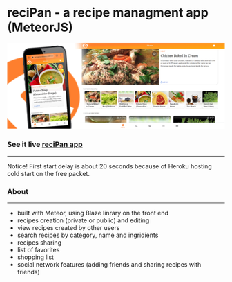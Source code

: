 # reciPan - a recipe managment app (MeteorJS)

![](public/screen.jpg)

### See it live [reciPan app](https://recipan.herokuapp.com/)
-------------
Notice! First start delay is about 20 seconds because of Heroku hosting cold start on the free packet.

### About
-------------
- built with Meteor, using Blaze linrary on the front end
- recipes creation (private or public) and editing
- view recipes created by other users
- search recipes by category, name and ingridients
- recipes sharing
- list of favorites
- shopping list
- social network features (adding friends and sharing recipes with friends)
